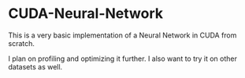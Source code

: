 # CUDA-Neural-Network

This is a very basic implementation of a Neural Network in CUDA from scratch.

I plan on profiling and optimizing it further. I also want to try it on other datasets as well.